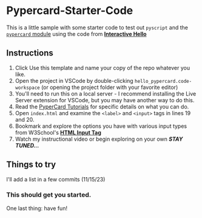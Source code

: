 # Pypercard-Starter-Code
This is a little sample with some starter code to test out `pyscript` and the [`pypercard` module](https://pypercard.readthedocs.io/en/latest/index.html) using the code from **[Interactive Hello](https://pypercard.readthedocs.io/en/latest/tutorial3.html#interactive-hello)**

## Instructions
1. Click Use this template and name your copy of the repo whatever you like.
2. Open the project in VSCode by double-clicking `hello_pypercard.code-workspace` (or opening the project folder with your favorite editor)
3. You'll need to run this on a local server - I recommend installing the Live Server extension for VSCode, but you may have another way to do this.
4. Read the [PyperCard Tutorials](https://pypercard.readthedocs.io/en/latest/tutorials.html) for specific details on what you can do.
5. Open `index.html` and examine the `<label>` and `<input>` tags in lines 19 and 20.
6. Bookmark and explore the options you have with various input types from W3School's **[HTML Input Tag](https://www.w3schools.com/tags/tag_input.asp)**
7. Watch my instructional video or begin exploring on your own ***STAY TUNED...***

## Things to try
I'll add a list in a few commits (11/15/23)

### This should get you started.
One last thing: have fun!
